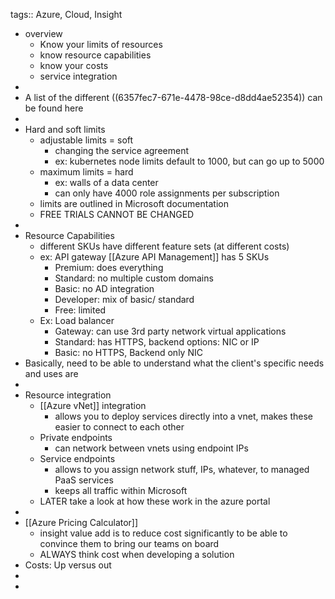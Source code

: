 tags:: Azure, Cloud, Insight

- overview
	- Know your limits of resources
	- know resource capabilities
	- know your costs
	- service integration
-
- A list of the different ((6357fec7-671e-4478-98ce-d8dd4ae52354)) can be found here
-
- Hard and soft limits
	- adjustable limits = soft
		- changing the service agreement
		- ex: kubernetes node limits default to 1000, but can go up to 5000
	- maximum limits = hard
		- ex: walls of a data center
		- can only have 4000 role assignments per subscription
	- limits are outlined in Microsoft documentation
	- FREE TRIALS CANNOT BE CHANGED
-
- Resource Capabilities
	- different SKUs have different feature sets (at different costs)
	- ex: API gateway  [[Azure API Management]] has 5 SKUs
		- Premium: does everything
		- Standard: no multiple custom domains
		- Basic: no AD integration
		- Developer: mix of basic/ standard
		- Free: limited
	- Ex: Load balancer
		- Gateway: can use 3rd party network virtual applications
		- Standard: has HTTPS, backend options: NIC or IP
		- Basic: no HTTPS, Backend only NIC
- Basically, need to be able to understand what the client's specific needs and uses are
-
- Resource integration
	- [[Azure vNet]] integration
		- allows you to deploy services directly into a vnet, makes these easier to connect to each other
	- Private endpoints
		- can network between vnets using endpoint IPs
	- Service endpoints
		- allows to you assign network stuff, IPs, whatever, to managed PaaS services
		- keeps all traffic within Microsoft
	- LATER take a look at how these work in the azure portal
-
- [[Azure Pricing Calculator]]
	- insight value add is to reduce cost significantly to be able to convince them to bring our teams on board
	- ALWAYS think cost when developing a solution
- Costs: Up versus out
-
-